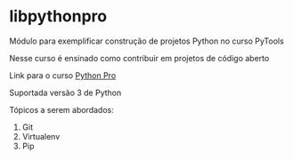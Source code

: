 # libpythonpro
Módulo para exemplificar construção de projetos Python no curso PyTools

Nesse curso é ensinado como contribuir em projetos de código aberto

Link para o curso [Python Pro](https://www.pythonpro.br/)

Suportada versão 3 de Python

Tópicos a serem abordados:
1. Git
2. Virtualenv
3. Pip